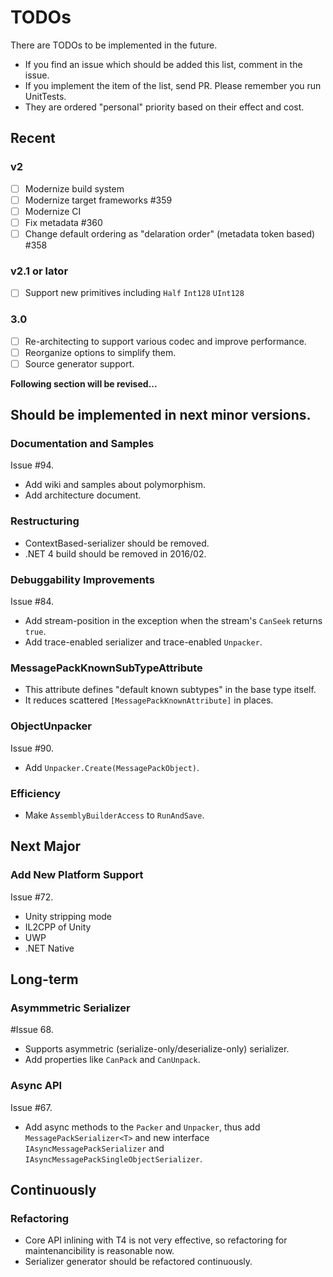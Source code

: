 # TODOs

There are TODOs to be implemented in the future.

* If you find an issue which should be added this list, comment in the issue.
* If you implement the item of the list, send PR. Please remember you run UnitTests.
* They are ordered "personal" priority based on their effect and cost.

## Recent

### v2

* [ ] Modernize build system
* [ ] Modernize target frameworks #359
* [ ] Modernize CI
* [ ] Fix metadata #360
* [ ] Change default ordering as "delaration order" (metadata token based) #358

### v2.1 or lator

* [ ] Support new primitives including `Half` `Int128` `UInt128`

### 3.0

* [ ] Re-architecting to support various codec and improve performance.
* [ ] Reorganize options to simplify them.
* [ ] Source generator support.

**Following section will be revised...**

## Should be implemented in next minor versions.

### Documentation and Samples

Issue #94.

* Add wiki and samples about polymorphism.
* Add architecture document.

### Restructuring

* ContextBased-serializer should be removed.
* .NET 4 build should be removed in 2016/02.

### Debuggability Improvements

Issue #84.

* Add stream-position in the exception when the stream's `CanSeek` returns `true`.
* Add trace-enabled serializer and trace-enabled `Unpacker`.

### MessagePackKnownSubTypeAttribute

* This attribute defines "default known subtypes" in the base type itself.
* It reduces scattered `[MessagePackKnownAttribute]` in places.

### ObjectUnpacker

Issue #90.

* Add `Unpacker.Create(MessagePackObject)`.

### Efficiency

* Make `AssemblyBuilderAccess` to `RunAndSave`.

## Next Major

### Add New Platform Support

Issue #72.

* Unity stripping mode
* IL2CPP of Unity
* UWP
* .NET Native

## Long-term

### Asymmmetric Serializer

#Issue 68.

* Supports asymmetric (serialize-only/deserialize-only) serializer.
* Add properties like `CanPack` and `CanUnpack`.

### Async API

Issue #67.

* Add async methods to the `Packer` and `Unpacker`, thus add `MessagePackSerializer<T>` and new interface `IAsyncMessagePackSerializer` and `IAsyncMessagePackSingleObjectSerializer`.

## Continuously

### Refactoring

* Core API inlining with T4 is not very effective, so refactoring for maintenancibility is reasonable now.
* Serializer generator should be refactored continuously.
